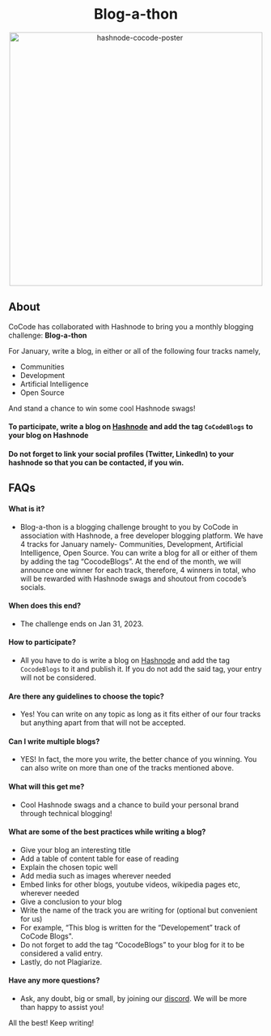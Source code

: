 <h1 align="center"> Blog-a-thon</h1>

<div align="center">
<img src ="https://i.ibb.co/jk6JQkX/hashnode-annoucement-poster.png" alt="hashnode-cocode-poster" border="0" width="500px">
</div>

## About
CoCode has collaborated with Hashnode to bring you a monthly blogging challenge: **Blog-a-thon**

For January, write a blog, in either or all of the following four tracks namely, 

- Communities
- Development
- Artificial Intelligence
- Open Source

And stand a chance to win some cool Hashnode swags!

#### To participate, write a blog on [Hashnode](https://hashnode.com/) and add the tag `CoCodeBlogs` to your blog on Hashnode

#### Do not forget to link your social profiles (Twitter, LinkedIn) to your hashnode so that you can be contacted, if you win.

## FAQs

#### What is it?
- Blog-a-thon is a blogging challenge brought to you by CoCode in association with Hashnode, a free developer blogging platform. 
We have 4 tracks for January namely- Communities, Development, Artificial Intelligence, Open Source.
You can write a blog for all or either of them by adding the tag “CocodeBlogs”. At the end of the month, we will announce one winner for each track, therefore, 4 winners in total, who will be rewarded with Hashnode swags and shoutout from cocode’s socials.

#### When does this end?
- The challenge ends on Jan 31, 2023.

#### How to participate?
- All you have to do is write a blog on [Hashnode](https://hashnode.com) and add the tag `CocodeBlogs` to it and publish it. If you do not add the said tag, your entry will not be considered.

#### Are there any guidelines to choose the topic?
- Yes! You can write on any topic as long as it fits either of our four tracks but anything apart from that will not be accepted.

#### Can I write multiple blogs?
- YES! In fact, the more you write, the better chance of you winning. You can also write on more than one of the tracks mentioned above. 

#### What will this get me?
- Cool Hashnode swags and a chance to build your personal brand through technical blogging!

#### What are some of the best practices while writing a blog?
- Give your blog an interesting title
- Add a table of content table for ease of reading
- Explain the chosen topic well
- Add media such as images wherever needed
- Embed links for other blogs, youtube videos, wikipedia pages etc, wherever needed
- Give a conclusion to your blog
- Write the name of the track you are writing for (optional but convenient for us)
- For example, “This blog is written for the “Developement” track of CoCode Blogs".
- Do not forget to add the tag “CocodeBlogs” to your blog for it to be considered a valid entry.
- Lastly, do not Plagiarize.

#### Have any more questions?
- Ask, any doubt, big or small, by joining our [discord](https://discord.gg/WP8BQvrzzc). We will be more than happy to assist you!


All the best! Keep writing!
